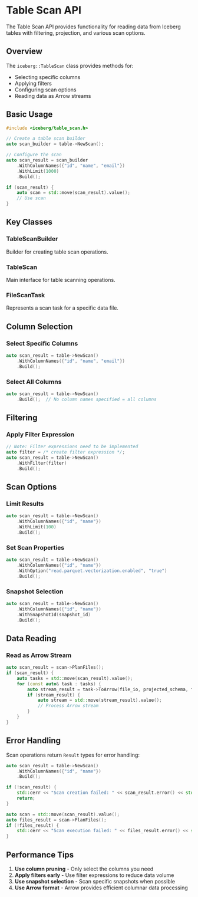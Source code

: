 # Table Scan API

The Table Scan API provides functionality for reading data from Iceberg tables with filtering, projection, and various scan options.

## Overview

The `iceberg::TableScan` class provides methods for:

- Selecting specific columns
- Applying filters
- Configuring scan options
- Reading data as Arrow streams

## Basic Usage

```cpp
#include <iceberg/table_scan.h>

// Create a table scan builder
auto scan_builder = table->NewScan();

// Configure the scan
auto scan_result = scan_builder
    .WithColumnNames({"id", "name", "email"})
    .WithLimit(1000)
    .Build();

if (scan_result) {
    auto scan = std::move(scan_result).value();
    // Use scan
}
```

## Key Classes

### TableScanBuilder
Builder for creating table scan operations.

### TableScan
Main interface for table scanning operations.

### FileScanTask
Represents a scan task for a specific data file.

## Column Selection

### Select Specific Columns
```cpp
auto scan_result = table->NewScan()
    .WithColumnNames({"id", "name", "email"})
    .Build();
```

### Select All Columns
```cpp
auto scan_result = table->NewScan()
    .Build();  // No column names specified = all columns
```

## Filtering

### Apply Filter Expression
```cpp
// Note: Filter expressions need to be implemented
auto filter = /* create filter expression */;
auto scan_result = table->NewScan()
    .WithFilter(filter)
    .Build();
```

## Scan Options

### Limit Results
```cpp
auto scan_result = table->NewScan()
    .WithColumnNames({"id", "name"})
    .WithLimit(100)
    .Build();
```

### Set Scan Properties
```cpp
auto scan_result = table->NewScan()
    .WithColumnNames({"id", "name"})
    .WithOption("read.parquet.vectorization.enabled", "true")
    .Build();
```

### Snapshot Selection
```cpp
auto scan_result = table->NewScan()
    .WithColumnNames({"id", "name"})
    .WithSnapshotId(snapshot_id)
    .Build();
```

## Data Reading

### Read as Arrow Stream
```cpp
auto scan_result = scan->PlanFiles();
if (scan_result) {
    auto tasks = std::move(scan_result).value();
    for (const auto& task : tasks) {
        auto stream_result = task->ToArrow(file_io, projected_schema, filter);
        if (stream_result) {
            auto stream = std::move(stream_result).value();
            // Process Arrow stream
        }
    }
}
```

## Error Handling

Scan operations return `Result` types for error handling:

```cpp
auto scan_result = table->NewScan()
    .WithColumnNames({"id", "name"})
    .Build();

if (!scan_result) {
    std::cerr << "Scan creation failed: " << scan_result.error() << std::endl;
    return;
}

auto scan = std::move(scan_result).value();
auto files_result = scan->PlanFiles();
if (!files_result) {
    std::cerr << "Scan execution failed: " << files_result.error() << std::endl;
}
```

## Performance Tips

1. **Use column pruning** - Only select the columns you need
2. **Apply filters early** - Use filter expressions to reduce data volume
3. **Use snapshot selection** - Scan specific snapshots when possible
4. **Use Arrow format** - Arrow provides efficient columnar data processing
